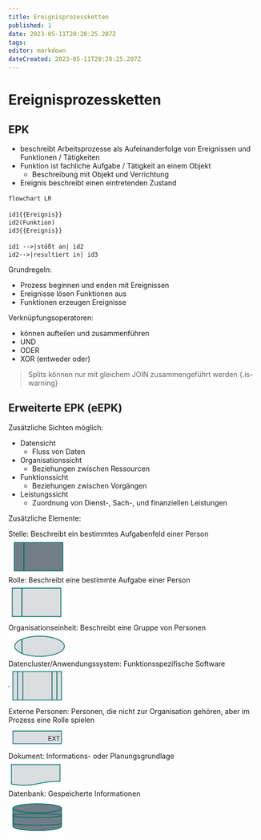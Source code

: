 ```yaml
---
title: Ereignisprozessketten
published: 1
date: 2023-05-11T20:20:25.207Z
tags: 
editor: markdown
dateCreated: 2023-05-11T20:20:25.207Z
---
```


# Ereignisprozessketten

## EPK

- beschreibt Arbeitsprozesse als Aufeinanderfolge von Ereignissen und Funktionen / Tätigkeiten
- Funktion ist fachliche Aufgabe / Tätigkeit an einem Objekt
  - Beschreibung mit Objekt und Verrichtung
- Ereignis beschreibt einen eintretenden Zustand

```mermaid
flowchart LR

id1{{Ereignis}}
id2(Funktion)
id3{{Ereignis}}

id1 -->|stößt an| id2 
id2-->|resultiert in| id3

```

Grundregeln:

- Prozess beginnen und enden mit Ereignissen
- Ereignisse lösen Funktionen aus
- Funktionen erzeugen Ereignisse

Verknüpfungsoperatoren:

- können aufteilen und zusammenführen
- UND
- ODER
- XOR (entweder oder)

> Splits können nur mit gleichem JOIN zusammengeführt werden
{.is-warning}

## Erweiterte EPK (eEPK)

Zusätzliche Sichten möglich:

- Datensicht
  - Fluss von Daten
- Organisationssicht
  - Beziehungen zwischen Ressourcen
- Funktionssicht
  - Beziehungen zwischen Vorgängen
- Leistungssicht
  - Zuordnung von Dienst-, Sach-, und finanziellen Leistungen

Zusätzliche Elemente:

Stelle: Beschreibt ein bestimmtes Aufgabenfeld einer
Person  
![Stelle](/fom/semester-4/geschaeftsprozessmodellierung/stelle.png)  
Rolle: Beschreibt eine bestimmte Aufgabe einer Person  
![Rolle](/fom/semester-4/geschaeftsprozessmodellierung/rolle.png)  
Organisationseinheit: Beschreibt eine Gruppe von Personen  
![Organisationseinheit](/fom/semester-4/geschaeftsprozessmodellierung/orga-einheit.png)  
Datencluster/Anwendungssystem: Funktionsspezifische Software  
![Datencluster](/fom/semester-4/geschaeftsprozessmodellierung/datensystem.png)  
Externe Personen: Personen, die nicht zur Organisation gehören, aber im Prozess eine Rolle spielen  
![Externe Personen](/fom/semester-4/geschaeftsprozessmodellierung/externe-person.png)  
Dokument: Informations- oder Planungsgrundlage  
![Dokument](/fom/semester-4/geschaeftsprozessmodellierung/dokument.png)  
Datenbank: Gespeicherte Informationen  
![Datenbank](/fom/semester-4/geschaeftsprozessmodellierung/datenbank.png)  
